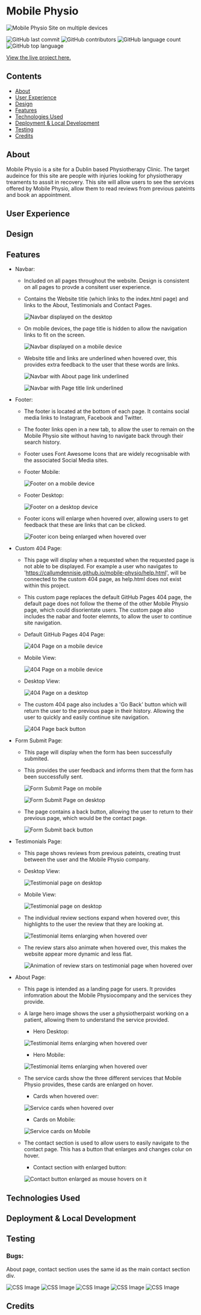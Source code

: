# Mobile Physio

![Mobile Physio Site on multiple devices](/assets/images/README/response-design.png)

![GitHub last commit](https://img.shields.io/github/last-commit/CallumDennisIE/mobile-physio?style=for-the-badge)
![GitHub contributors](https://img.shields.io/github/contributors/CallumDennisIE/mobile-physio?style=for-the-badge)
![GitHub language count](https://img.shields.io/github/languages/count/CallumDennisIE/mobile-physio?style=for-the-badge)
![GitHub top language](https://img.shields.io/github/languages/top/CallumDennisIE/mobile-physio?style=for-the-badge)

[View the live project here.](https://callumdennisie.github.io/mobile-physio/)

## Contents
* [About](#about)
* [User Experience](#user-experience)
* [Design](#design)
* [Features](#features)
* [Technologies Used](#technologies-used)
* [Deployment & Local Development](#deployment--local-development)
* [Testing](#testing)
* [Credits](#credits)

## About
Mobile Physio is a site for a Dublin based Physiotherapy Clinic. The target audeince for this site are people with injuries looking for physiotherapy treaments to asssit in recovery. This site will allow users to see the services offered by Mobile Physio, allow them to read reviews from previous pateints and book an appointment.

## User Experience

## Design

## Features
- Navbar:
    - Included on all pages throughout the website. Design is consistent on all pages to provde a consitent user experience.
    - Contains the Website title (which links to the index.html page) and links to the About, Testimonials and Contact Pages.

        ![Navbar displayed on the desktop](/assets/images/README/navbar-desktop.png)
    - On mobile devices, the page title is hidden to allow the navigation links to fit on the screen.

        ![Navbar displayed on a mobile device](/assets/images/README/navbar-mobile.png)
    - Website title and links are underlined when hovered over, this provides extra feedback to the user that these words are links.

        ![Navbar with About page link underlined](/assets/images/README/navbar-ul-link.png)

        ![Navbar with Page title link underlined](/assets/images/README/navbar-ul-title.png)
- Footer:
    - The footer is located at the bottom of each page. It contains social media links to Instagram, Facebook and Twitter.
    - The footer links open in a new tab, to allow the user to remain on the Mobile Physio site without having to navigate back through their search history.
    - Footer uses Font Awesome Icons that are widely recognisable with the associated Social Media sites.
    - Footer Mobile:

        ![Footer on a mobile device](/assets/images/README/footer-mobile.png)
    - Footer Desktop:

        ![Footer on a desktop device](/assets/images/README/footer-desktop.png)
    - Footer icons will enlarge when hovered over, allowing users to get feedback that these are links that can be clicked.

        ![Footer icon being enlarged when hovered over](/assets/images/README/footer-enlarge.png)
- Custom 404 Page:
    - This page will display when a requested when the requested page is not able to be displayed. For example a user who navigates to 'https://callumdennisie.github.io/mobile-physio/help.html', will be connected to the custom 404 page, as help.html does not exist within this project.
    - This custom page replaces the default GitHub Pages 404 page, the default page does not follow the theme of the other Mobile Physio page, which could disorientate users. The custom page also includes the nabar and footer elemnts, to allow the user to continue site navigation.
    - Default GitHub Pages 404 Page:

        ![404 Page on a mobile device](/assets/images/README/404-default.png)
    - Mobile View:

        ![404 Page on a mobile device](/assets/images/README/404-mobile.png)
    - Desktop View:

        ![404 Page on a desktop](/assets/images/README/404-desktop.png)

    - The custom 404 page also includes a 'Go Back' button which will return the user to the previous page in their history. Allowing the user to quickly and easily continue site navigation.

        ![404 Page back button](/assets/images/README/404-button.png)
- Form Submit Page:
    - This page will display when the form has been successfully submited.
    - This provides the user feedback and informs them that the form has been successfully sent.

        ![Form Submit Page on mobile](/assets/images/README/submit-mobile.png)

        ![Form Submit Page on desktop](/assets/images/README/submit-desktop.png)
    - The page contains a back button, allowing the user to return to their previous page, which would be the contact page.

        ![Form Submit back button](/assets/images/README/submit-button.png)
- Testimonials Page:
    - This page shows reviews from previous pateints, creating trust between the user and the Mobile Physio company.
    - Desktop View:

        ![Testimonial page on desktop](/assets/images/README/testimonial-desktop.png)
    - Mobile View:

        ![Testimonial page on desktop](/assets/images/README/testimonial-mobile.png)
    - The individual review sections expand when hovered over, this highlights to the user the review that they are looking at.

        ![Testimonial items enlarging when hovered over](/assets/images/README/testimonial-hover.png)
    - The review stars also animate when hovered over, this makes the website appear more dynamic and less flat.

        ![Animation of review stars on testimonial page when hovered over](/assets/images/README/testimonial-star-hover.png)
- About Page:
    - This page is intended as a landing page for users. It provides infomration about the Mobile Physiocompany and the services they provide.
    - A large hero image shows the user a physiotherpaist working on a patient, allowing them to understand the service provided.
        - Hero Desktop:

        ![Testimonial items enlarging when hovered over](/assets/images/README/about-hero-desktop.png)
        - Hero Mobile:
        
        ![Testimonial items enlarging when hovered over](/assets/images/README/about-hero-mobile.png)
    - The service cards show the three different services that Mobile Physio provides, these cards are enlarged on hover.
        - Cards when hovered over:

        ![Service cards when hovered over](/assets/images/README/about-card-hover.png)
        - Cards on Mobile:

        ![Service cards on Mobile](/assets/images/README/about-card-mobile.png)
    - The contact section is used to allow users to easily navigate to the contact page. This has a button that enlarges and changes colur on hover.
        - Contact section with enlarged button:

        ![Contact button enlarged as mouse hovers on it](/assets/images/README/about-contact-hover.png)
## Technologies Used

## Deployment & Local Development

## Testing
### Bugs:
About page, contact section uses the same id as the main contact section div.

![CSS Image](bug1_css.png)
![CSS Image](bug1_browser.png)
![CSS Image](bug1_media.png)
![CSS Image](bug1_browser_fix.png)
![CSS Image](bug1_css_fix.png)

## Credits